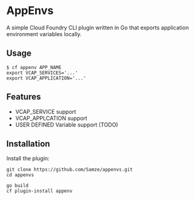 AppEnvs
======

A simple Cloud Foundry CLI plugin written in Go that exports application environment variables locally.

Usage
--
```
$ cf appenv APP_NAME
export VCAP_SERVICES='...'
export VCAP_APPLICATION='...'
```

Features
--
- VCAP_SERVICE support 
- VCAP_APPLCATION support 
- USER DEFINED Variable support (TODO)

Installation
-
Install the plugin:
```
git clone https://github.com/Samze/appenvs.git
cd appenvs

go build
cf plugin-install appenv 
```
